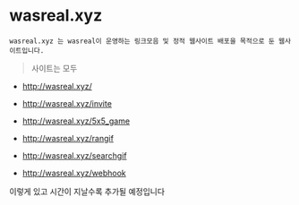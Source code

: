 # wasreal.xyz
```
wasreal.xyz 는 wasreal이 운영하는 링크모음 및 정적 웹사이트 배포을 목적으로 둔 웹사이트입니다.
```
> 사이트는 모두

+  http://wasreal.xyz/
- http://wasreal.xyz/invite
+ http://wasreal.xyz/5x5_game
- http://wasreal.xyz/rangif
+ http://wasreal.xyz/searchgif
- http://wasreal.xyz/webhook

이렇게 있고 시간이 지날수록 
추가될 예정입니다
